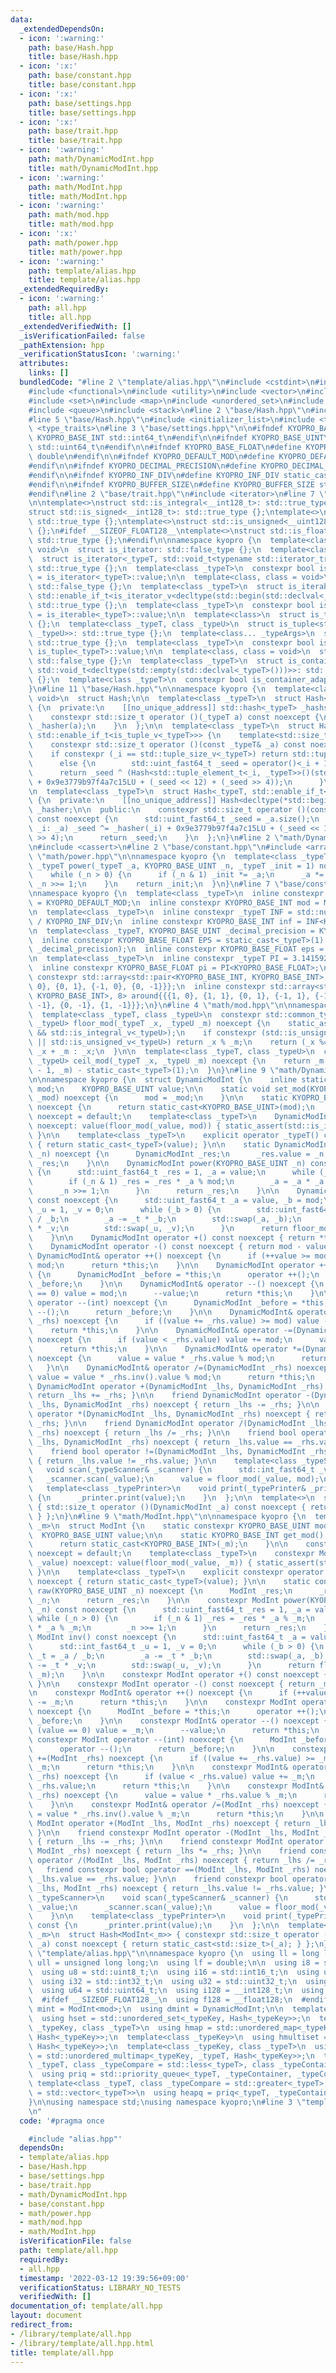 ```yaml
---
data:
  _extendedDependsOn:
  - icon: ':warning:'
    path: base/Hash.hpp
    title: base/Hash.hpp
  - icon: ':x:'
    path: base/constant.hpp
    title: base/constant.hpp
  - icon: ':x:'
    path: base/settings.hpp
    title: base/settings.hpp
  - icon: ':x:'
    path: base/trait.hpp
    title: base/trait.hpp
  - icon: ':warning:'
    path: math/DynamicModInt.hpp
    title: math/DynamicModInt.hpp
  - icon: ':warning:'
    path: math/ModInt.hpp
    title: math/ModInt.hpp
  - icon: ':warning:'
    path: math/mod.hpp
    title: math/mod.hpp
  - icon: ':x:'
    path: math/power.hpp
    title: math/power.hpp
  - icon: ':warning:'
    path: template/alias.hpp
    title: template/alias.hpp
  _extendedRequiredBy:
  - icon: ':warning:'
    path: all.hpp
    title: all.hpp
  _extendedVerifiedWith: []
  _isVerificationFailed: false
  _pathExtension: hpp
  _verificationStatusIcon: ':warning:'
  attributes:
    links: []
  bundledCode: "#line 2 \"template/alias.hpp\"\n#include <cstdint>\n#include <limits>\n\
    #include <functional>\n#include <utility>\n#include <vector>\n#include <string>\n\
    #include <set>\n#include <map>\n#include <unordered_set>\n#include <unordered_map>\n\
    #include <queue>\n#include <stack>\n#line 2 \"base/Hash.hpp\"\n#include <cstddef>\n\
    #line 5 \"base/Hash.hpp\"\n#include <initializer_list>\n#include <tuple>\n#include\
    \ <type_traits>\n#line 3 \"base/settings.hpp\"\n\n#ifndef KYOPRO_BASE_INT\n#define\
    \ KYOPRO_BASE_INT std::int64_t\n#endif\n\n#ifndef KYOPRO_BASE_UINT\n#define KYOPRO_BASE_UINT\
    \ std::uint64_t\n#endif\n\n#ifndef KYOPRO_BASE_FLOAT\n#define KYOPRO_BASE_FLOAT\
    \ double\n#endif\n\n#ifndef KYOPRO_DEFAULT_MOD\n#define KYOPRO_DEFAULT_MOD static_cast<KYOPRO_BASE_UINT>(1000000007)\n\
    #endif\n\n#ifndef KYOPRO_DECIMAL_PRECISION\n#define KYOPRO_DECIMAL_PRECISION static_cast<KYOPRO_BASE_UINT>(12)\n\
    #endif\n\n#ifndef KYOPRO_INF_DIV\n#define KYOPRO_INF_DIV static_cast<KYOPRO_BASE_UINT>(3)\n\
    #endif\n\n#ifndef KYOPRO_BUFFER_SIZE\n#define KYOPRO_BUFFER_SIZE static_cast<KYOPRO_BASE_UINT>(2048)\n\
    #endif\n#line 2 \"base/trait.hpp\"\n#include <iterator>\n#line 7 \"base/trait.hpp\"\
    \n\ntemplate<>\nstruct std::is_integral<__int128_t>: std::true_type {};\ntemplate<>\n\
    struct std::is_signed<__int128_t>: std::true_type {};\ntemplate<>\nstruct std::is_integral<__uint128_t>:\
    \ std::true_type {};\ntemplate<>\nstruct std::is_unsigned<__uint128_t>: std::true_type\
    \ {};\n#ifdef __SIZEOF_FLOAT128__\ntemplate<>\nstruct std::is_floating_point<__float128>:\
    \ std::true_type {};\n#endif\n\nnamespace kyopro {\n  template<class, class =\
    \ void>\n  struct is_iterator: std::false_type {};\n  template<class _typeT>\n\
    \  struct is_iterator<_typeT, std::void_t<typename std::iterator_traits<_typeT>::iterator_category>>:\
    \ std::true_type {};\n  template<class _typeT>\n  constexpr bool is_iterator_v\
    \ = is_iterator<_typeT>::value;\n\n  template<class, class = void>\n  struct is_iterable:\
    \ std::false_type {};\n  template<class _typeT>\n  struct is_iterable<_typeT,\
    \ std::enable_if_t<is_iterator_v<decltype(std::begin(std::declval<_typeT>()))>>>:\
    \ std::true_type {};\n  template<class _typeT>\n  constexpr bool is_iterable_v\
    \ = is_iterable<_typeT>::value;\n\n  template<class>\n  struct is_tuple: std::false_type\
    \ {};\n  template<class _typeT, class _typeU>\n  struct is_tuple<std::pair<_typeT,\
    \ _typeU>>: std::true_type {};\n  template<class... _typeArgs>\n  struct is_tuple<std::tuple<_typeArgs...>>:\
    \ std::true_type {};\n  template<class _typeT>\n  constexpr bool is_tuple_v =\
    \ is_tuple<_typeT>::value;\n\n  template<class, class = void>\n  struct is_container_adapter:\
    \ std::false_type {};\n  template<class _typeT>\n  struct is_container_adapter<_typeT,\
    \ std::void_t<decltype(std::empty(std::declval<_typeT>()))>>: std::negation<is_iterable<_typeT>>\
    \ {};\n  template<class _typeT>\n  constexpr bool is_container_adapter_v = is_container_adapter<_typeT>::value;\n\
    }\n#line 11 \"base/Hash.hpp\"\n\nnamespace kyopro {\n  template<class, class =\
    \ void>\n  struct Hash;\n\n  template<class _typeT>\n  struct Hash<_typeT, std::enable_if_t<std::is_scalar_v<_typeT>>>\
    \ {\n  private:\n    [[no_unique_address]] std::hash<_typeT> _hashser;\n\n  public:\n\
    \    constexpr std::size_t operator ()(_typeT a) const noexcept {\n      return\
    \ _hasher(a);\n    }\n  };\n\n  template<class _typeT>\n  struct Hash<_typeT,\
    \ std::enable_if_t<is_tuple_v<_typeT>>> {\n    template<std::size_t _i = 0>\n\
    \    constexpr std::size_t operator ()(const _typeT& _a) const noexcept {\n  \
    \    if constexpr (_i == std::tuple_size_v<_typeT>) return std::tuple_size_v<_typeT>;\n\
    \      else {\n        std::uint_fast64_t _seed = operator()<_i + 1>(_a);\n  \
    \      return _seed ^ (Hash<std::tuple_element_t<_i, _typeT>>()(std::get<_i>(_a))\
    \ + 0x9e3779b97f4a7c15LU + (_seed << 12) + (_seed >> 4));\n      }\n    }\n  };\n\
    \n  template<class _typeT>\n  struct Hash<_typeT, std::enable_if_t<is_iterable_v<_typeT>>>\
    \ {\n  private:\n    [[no_unique_address]] Hash<decltype(*std::begin(std::declval<_typeT>()))>\
    \ _hasher;\n\n  public:\n    constexpr std::size_t operator ()(const _typeT& _a)\
    \ const noexcept {\n      std::uint_fast64_t _seed = _a.size();\n      for (auto&\
    \ _i: _a) _seed ^= _hasher(_i) + 0x9e3779b97f4a7c15LU + (_seed << 12) + (_seed\
    \ >> 4);\n      return _seed;\n    }\n  };\n}\n#line 2 \"math/DynamicModInt.hpp\"\
    \n#include <cassert>\n#line 2 \"base/constant.hpp\"\n#include <array>\n#line 3\
    \ \"math/power.hpp\"\n\nnamespace kyopro {\n  template<class _typeT>\n  constexpr\
    \ _typeT power(_typeT _a, KYOPRO_BASE_UINT _n, _typeT _init = 1) noexcept {\n\
    \    while (_n > 0) {\n      if (_n & 1) _init *= _a;\n      _a *= _a;\n     \
    \ _n >>= 1;\n    }\n    return _init;\n  }\n}\n#line 7 \"base/constant.hpp\"\n\
    \nnamespace kyopro {\n  template<class _typeT>\n  inline constexpr _typeT MOD\
    \ = KYOPRO_DEFAULT_MOD;\n  inline constexpr KYOPRO_BASE_INT mod = MOD<KYOPRO_BASE_INT>;\n\
    \n  template<class _typeT>\n  inline constexpr _typeT INF = std::numeric_limits<_typeT>::max()\
    \ / KYOPRO_INF_DIV;\n  inline constexpr KYOPRO_BASE_INT inf = INF<KYOPRO_BASE_INT>;\n\
    \n  template<class _typeT, KYOPRO_BASE_UINT _decimal_precision = KYOPRO_DECIMAL_PRECISION>\n\
    \  inline constexpr KYOPRO_BASE_FLOAT EPS = static_cast<_typeT>(1) / power(10ULL,\
    \ _decimal_precision);\n  inline constexpr KYOPRO_BASE_FLOAT eps = EPS<KYOPRO_BASE_FLOAT>;\n\
    \n  template<class _typeT>\n  inline constexpr _typeT PI = 3.14159265358979323846;\n\
    \  inline constexpr KYOPRO_BASE_FLOAT pi = PI<KYOPRO_BASE_FLOAT>;\n\n  inline\
    \ constexpr std::array<std::pair<KYOPRO_BASE_INT, KYOPRO_BASE_INT>, 4> beside{{{1,\
    \ 0}, {0, 1}, {-1, 0}, {0, -1}}};\n  inline constexpr std::array<std::pair<KYOPRO_BASE_INT,\
    \ KYOPRO_BASE_INT>, 8> around{{{1, 0}, {1, 1}, {0, 1}, {-1, 1}, {-1, 0}, {-1,\
    \ -1}, {0, -1}, {1, -1}}};\n}\n#line 4 \"math/mod.hpp\"\n\nnamespace kyopro {\n\
    \  template<class _typeT, class _typeU>\n  constexpr std::common_type_t<_typeT,\
    \ _typeU> floor_mod(_typeT _x, _typeU _m) noexcept {\n    static_assert(std::is_integral_v<_typeT>\
    \ && std::is_integral_v<_typeU>);\n    if constexpr (std::is_unsigned_v<_typeT>\
    \ || std::is_unsigned_v<_typeU>) return _x % _m;\n    return (_x %= _m) < 0 ?\
    \ _x + _m : _x;\n  }\n\n  template<class _typeT, class _typeU>\n  constexpr std::common_type_t<_typeT,\
    \ _typeU> ceil_mod(_typeT _x, _typeU _m) noexcept {\n    return _m - floor_mod(_x\
    \ - 1, _m) - static_cast<_typeT>(1);\n  }\n}\n#line 9 \"math/DynamicModInt.hpp\"\
    \n\nnamespace kyopro {\n  struct DynamicModInt {\n    inline static KYOPRO_BASE_UINT\
    \ mod;\n    KYOPRO_BASE_UINT value;\n\n    static void set_mod(KYOPRO_BASE_UINT\
    \ _mod) noexcept {\n      mod = _mod;\n    }\n\n    static KYOPRO_BASE_INT get_mod()\
    \ noexcept {\n      return static_cast<KYOPRO_BASE_UINT>(mod);\n    }\n\n    DynamicModInt()\
    \ noexcept = default;\n    template<class _typeT>\n    DynamicModInt(_typeT _value)\
    \ noexcept: value(floor_mod(_value, mod)) { static_assert(std::is_integral_v<_typeT>);\
    \ }\n\n    template<class _typeT>\n    explicit operator _typeT() const noexcept\
    \ { return static_cast<_typeT>(value); }\n\n    static DynamicModInt raw(KYOPRO_BASE_UINT\
    \ _n) noexcept {\n      DynamicModInt _res;\n      _res.value = _n;\n      return\
    \ _res;\n    }\n\n    DynamicModInt power(KYOPRO_BASE_UINT _n) const noexcept\
    \ {\n      std::uint_fast64_t _res = 1, _a = value;\n      while (_n > 0) {\n\
    \        if (_n & 1) _res = _res * _a % mod;\n        _a = _a * _a % mod;\n  \
    \      _n >>= 1;\n      }\n      return _res;\n    }\n\n    DynamicModInt inv()\
    \ const noexcept {\n      std::uint_fast64_t _a = value, _b = mod;\n      std::int_fast64_t\
    \ _u = 1, _v = 0;\n      while (_b > 0) {\n        std::uint_fast64_t _t = _a\
    \ / _b;\n        _a -= _t * _b;\n        std::swap(_a, _b);\n        _u -= _t\
    \ * _v;\n        std::swap(_u, _v);\n      }\n      return floor_mod(_u, mod);\n\
    \    }\n\n    DynamicModInt operator +() const noexcept { return *this; }\n\n\
    \    DynamicModInt operator -() const noexcept { return mod - value; }\n\n   \
    \ DynamicModInt& operator ++() noexcept {\n      if (++value >= mod) value -=\
    \ mod;\n      return *this;\n    }\n\n    DynamicModInt operator ++(int) noexcept\
    \ {\n      DynamicModInt _before = *this;\n      operator ++();\n      return\
    \ _before;\n    }\n\n    DynamicModInt& operator --() noexcept {\n      if (value\
    \ == 0) value = mod;\n      --value;\n      return *this;\n    }\n\n    DynamicModInt\
    \ operator --(int) noexcept {\n      DynamicModInt _before = *this;\n      operator\
    \ --();\n      return _before;\n    }\n\n    DynamicModInt& operator +=(DynamicModInt\
    \ _rhs) noexcept {\n      if ((value += _rhs.value) >= mod) value -= mod;\n  \
    \    return *this;\n    }\n\n    DynamicModInt& operator -=(DynamicModInt _rhs)\
    \ noexcept {\n      if (value < _rhs.value) value += mod;\n      value -= _rhs.value;\n\
    \      return *this;\n    }\n\n    DynamicModInt& operator *=(DynamicModInt _rhs)\
    \ noexcept {\n      value = value * _rhs.value % mod;\n      return *this;\n \
    \   }\n\n    DynamicModInt& operator /=(DynamicModInt _rhs) noexcept {\n     \
    \ value = value * _rhs.inv().value % mod;\n      return *this;\n    }\n\n    friend\
    \ DynamicModInt operator +(DynamicModInt _lhs, DynamicModInt _rhs) noexcept {\
    \ return _lhs += _rhs; }\n\n    friend DynamicModInt operator -(DynamicModInt\
    \ _lhs, DynamicModInt _rhs) noexcept { return _lhs -= _rhs; }\n\n    friend DynamicModInt\
    \ operator *(DynamicModInt _lhs, DynamicModInt _rhs) noexcept { return _lhs *=\
    \ _rhs; }\n\n    friend DynamicModInt operator /(DynamicModInt _lhs, DynamicModInt\
    \ _rhs) noexcept { return _lhs /= _rhs; }\n\n    friend bool operator ==(DynamicModInt\
    \ _lhs, DynamicModInt _rhs) noexcept { return _lhs.value == _rhs.value; }\n\n\
    \    friend bool operator !=(DynamicModInt _lhs, DynamicModInt _rhs) noexcept\
    \ { return _lhs.value != _rhs.value; }\n\n    template<class _typeScanner>\n \
    \   void scan(_typeScanner& _scanner) {\n      std::int_fast64_t _value;\n   \
    \   _scanner.scan(_value);\n      value = floor_mod(_value, mod);\n    }\n\n \
    \   template<class _typePrinter>\n    void print(_typePrinter& _printer) const\
    \ {\n      _printer.print(value);\n    }\n  };\n\n  template<>\n  struct Hash<DynamicModInt>\
    \ { std::size_t operator ()(DynamicModInt _a) const noexcept { return static_cast<std::size_t>(_a);\
    \ } };\n}\n#line 9 \"math/ModInt.hpp\"\n\nnamespace kyopro {\n  template<KYOPRO_BASE_UINT\
    \ _m>\n  struct ModInt {\n    static constexpr KYOPRO_BASE_UINT mod = _m;\n  \
    \  KYOPRO_BASE_UINT value;\n\n    static KYOPRO_BASE_INT get_mod() noexcept {\n\
    \      return static_cast<KYOPRO_BASE_INT>(_m);\n    }\n\n    constexpr ModInt()\
    \ noexcept = default;\n    template<class _typeT>\n    constexpr ModInt(_typeT\
    \ _value) noexcept: value(floor_mod(_value, _m)) { static_assert(std::is_integral_v<_typeT>);\
    \ }\n\n    template<class _typeT>\n    explicit constexpr operator _typeT() const\
    \ noexcept { return static_cast<_typeT>(value); }\n\n    static constexpr ModInt\
    \ raw(KYOPRO_BASE_UINT _n) noexcept {\n      ModInt _res;\n      _res.value =\
    \ _n;\n      return _res;\n    }\n\n    constexpr ModInt power(KYOPRO_BASE_UINT\
    \ _n) const noexcept {\n      std::uint_fast64_t _res = 1, _a = value;\n     \
    \ while (_n > 0) {\n        if (_n & 1) _res = _res * _a % _m;\n        _a = _a\
    \ * _a % _m;\n        _n >>= 1;\n      }\n      return _res;\n    }\n\n    constexpr\
    \ ModInt inv() const noexcept {\n      std::uint_fast64_t _a = value, _b = _m;\n\
    \      std::int_fast64_t _u = 1, _v = 0;\n      while (_b > 0) {\n        std::uint_fast64_t\
    \ _t = _a / _b;\n        _a -= _t * _b;\n        std::swap(_a, _b);\n        _u\
    \ -= _t * _v;\n        std::swap(_u, _v);\n      }\n      return floor_mod(_u,\
    \ _m);\n    }\n\n    constexpr ModInt operator +() const noexcept { return *this;\
    \ }\n\n    constexpr ModInt operator -() const noexcept { return _m - value; }\n\
    \n    constexpr ModInt& operator ++() noexcept {\n      if (++value >= _m) value\
    \ -= _m;\n      return *this;\n    }\n\n    constexpr ModInt operator ++(int)\
    \ noexcept {\n      ModInt _before = *this;\n      operator ++();\n      return\
    \ _before;\n    }\n\n    constexpr ModInt& operator --() noexcept {\n      if\
    \ (value == 0) value = _m;\n      --value;\n      return *this;\n    }\n\n   \
    \ constexpr ModInt operator --(int) noexcept {\n      ModInt _before = *this;\n\
    \      operator --();\n      return _before;\n    }\n\n    constexpr ModInt& operator\
    \ +=(ModInt _rhs) noexcept {\n      if ((value += _rhs.value) >= _m) value -=\
    \ _m;\n      return *this;\n    }\n\n    constexpr ModInt& operator -=(ModInt\
    \ _rhs) noexcept {\n      if (value < _rhs.value) value += _m;\n      value -=\
    \ _rhs.value;\n      return *this;\n    }\n\n    constexpr ModInt& operator *=(ModInt\
    \ _rhs) noexcept {\n      value = value * _rhs.value % _m;\n      return *this;\n\
    \    }\n\n    constexpr ModInt& operator /=(ModInt _rhs) noexcept {\n      value\
    \ = value * _rhs.inv().value % _m;\n      return *this;\n    }\n\n    friend constexpr\
    \ ModInt operator +(ModInt _lhs, ModInt _rhs) noexcept { return _lhs += _rhs;\
    \ }\n\n    friend constexpr ModInt operator -(ModInt _lhs, ModInt _rhs) noexcept\
    \ { return _lhs -= _rhs; }\n\n    friend constexpr ModInt operator *(ModInt _lhs,\
    \ ModInt _rhs) noexcept { return _lhs *= _rhs; }\n\n    friend constexpr ModInt\
    \ operator /(ModInt _lhs, ModInt _rhs) noexcept { return _lhs /= _rhs; }\n\n \
    \   friend constexpr bool operator ==(ModInt _lhs, ModInt _rhs) noexcept { return\
    \ _lhs.value == _rhs.value; }\n\n    friend constexpr bool operator !=(ModInt\
    \ _lhs, ModInt _rhs) noexcept { return _lhs.value != _rhs.value; }\n\n    template<class\
    \ _typeScanner>\n    void scan(_typeScanner& _scanner) {\n      std::int_fast64_t\
    \ _value;\n      _scanner.scan(_value);\n      value = floor_mod(_value, _m);\n\
    \    }\n\n    template<class _typePrinter>\n    void print(_typePrinter& _printer)\
    \ const {\n      _printer.print(value);\n    }\n  };\n\n  template<KYOPRO_BASE_UINT\
    \ _m>\n  struct Hash<ModInt<_m>> { constexpr std::size_t operator ()(ModInt<_m>\
    \ _a) const noexcept { return static_cast<std::size_t>(_a); } };\n}\n#line 17\
    \ \"template/alias.hpp\"\n\nnamespace kyopro {\n  using ll = long long;\n  using\
    \ ull = unsigned long long;\n  using lf = double;\n\n  using i8 = std::int8_t;\n\
    \  using u8 = std::uint8_t;\n  using i16 = std::int16_t;\n  using u16 = std::uint16_t;\n\
    \  using i32 = std::int32_t;\n  using u32 = std::uint32_t;\n  using i64 = std::int64_t;\n\
    \  using u64 = std::uint64_t;\n  using i128 = __int128_t;\n  using u128 = __uint128_t;\n\
    \  #ifdef __SIZEOF_FLOAT128__\n  using f128 = __float128;\n  #endif\n\n  using\
    \ mint = ModInt<mod>;\n  using dmint = DynamicModInt;\n\n  template<class _typeKey>\n\
    \  using hset = std::unordered_set<_typeKey, Hash<_typeKey>>;\n  template<class\
    \ _typeKey, class _typeT>\n  using hmap = std::unordered_map<_typeKey, _typeT,\
    \ Hash<_typeKey>>;\n  template<class _typeKey>\n  using hmultiset = std::unordered_multiset<_typeKey,\
    \ Hash<_typeKey>>;\n  template<class _typeKey, class _typeT>\n  using hmultimap\
    \ = std::unordered_multimap<_typeKey, _typeT, Hash<_typeKey>>;\n  template<class\
    \ _typeT, class _typeCompare = std::less<_typeT>, class _typeContainer = std::vector<_typeT>>\n\
    \  using priq = std::priority_queue<_typeT, _typeContainer, _typeCompare>;\n \
    \ template<class _typeT, class _typeCompare = std::greater<_typeT>, class _typeContainer\
    \ = std::vector<_typeT>>\n  using heapq = priq<_typeT, _typeContainer, _typeCompare>;\n\
    }\n\nusing namespace std;\nusing namespace kyopro;\n#line 3 \"template/all.hpp\"\
    \n"
  code: '#pragma once

    #include "alias.hpp"'
  dependsOn:
  - template/alias.hpp
  - base/Hash.hpp
  - base/settings.hpp
  - base/trait.hpp
  - math/DynamicModInt.hpp
  - base/constant.hpp
  - math/power.hpp
  - math/mod.hpp
  - math/ModInt.hpp
  isVerificationFile: false
  path: template/all.hpp
  requiredBy:
  - all.hpp
  timestamp: '2022-03-12 19:39:56+09:00'
  verificationStatus: LIBRARY_NO_TESTS
  verifiedWith: []
documentation_of: template/all.hpp
layout: document
redirect_from:
- /library/template/all.hpp
- /library/template/all.hpp.html
title: template/all.hpp
---
```


